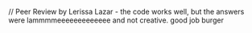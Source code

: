 
// Peer Review by Lerissa Lazar - the code works well, but the answers were lammmmeeeeeeeeeeeee and not creative. good job burger
